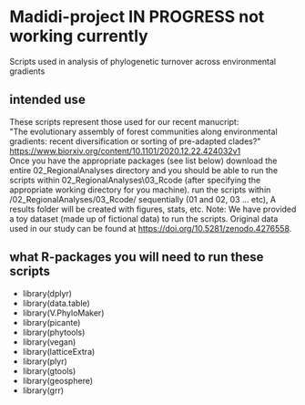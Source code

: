 # Madidi-project IN PROGRESS not working currently
Scripts used in analysis of phylogenetic turnover across environmental gradients
## intended use 
These scripts represent those used for our recent manucript:   
"The evolutionary assembly of forest communities along environmental gradients: recent diversification or sorting of pre-adapted clades?"   
https://www.biorxiv.org/content/10.1101/2020.12.22.424032v1   
Once you have the appropriate packages (see list below) download the entire 02_RegionalAnalyses directory and you should be able to run the scripts within 02_RegionalAnalyses\03_Rcode (after specifying the appropriate working directory for you machine).
run the scripts within /02_RegionalAnalyses/03_Rcode/  sequentially (01 and 02, 03 ... etc), 
A results folder will be created with figures, stats, etc. 
Note: We have provided a toy dataset (made up of fictional data) to run the scripts. Original data used in our study can be found at https://doi.org/10.5281/zenodo.4276558. 
## what R-packages you will need to run these scripts
- library(dplyr)
- library(data.table)
- library(V.PhyloMaker)
- library(picante)
- library(phytools)
- library(vegan)
- library(latticeExtra)
- library(plyr)
- library(gtools)
- library(geosphere)
- library(grr)
